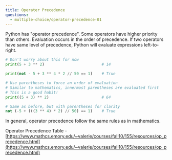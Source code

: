 ```yaml
---
title: Operater Precedence
questions:
  - multiple-choice/operator-precedence-01
---
```


Python has "operator precedence". Some operators have higher priority than others. Evaluation occurs in the order of precedence. If two operators have same level of precedence, Python will evaluate expressions left-to-right.

```python
# Don't worry about this for now
print(5 + 3 ** 2)                         # 14

print(not - 5 + 3 ** 4 * 2 // 50 == 1)    # True

# Use parentheses to force an order of evaluation
# Similar to mathematics, innermost parentheses are evaluated first
# This is a good habit!
print((5 + 3) ** 2)                       # 64

# Same as before, but with parentheses for clarity
not (-5 + (((3 ** 4) * 2) // 50) == 1)    # True
```

In general, operator precedence follow the same rules as in mathematics.

Operator Precedence Table - [https://www.mathcs.emory.edu/~valerie/courses/fall10/155/resources/op_precedence.html](https://www.mathcs.emory.edu/~valerie/courses/fall10/155/resources/op_precedence.html)
